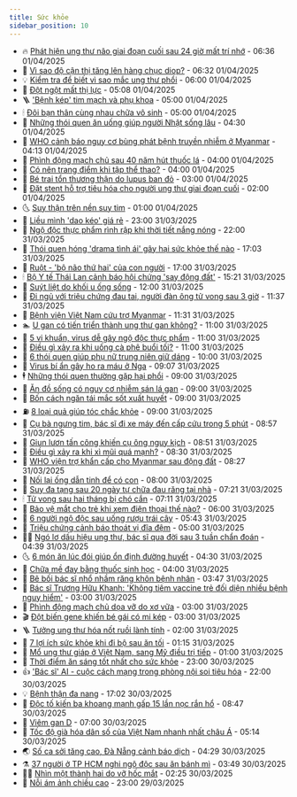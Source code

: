 ```yaml
---
title: Sức khỏe
sidebar_position: 10
---
```


<!-- vnexpress-suc-khoe:START -->
- 🔥 [Phát hiện ung thư não giai đoạn cuối sau 24 giờ mất trí nhớ](https://vnexpress.net/phat-hien-ung-thu-nao-giai-doan-cuoi-sau-24-gio-mat-tri-nho-4868516.html) - 06:36 01/04/2025
- 🥰 [Vì sao độ cận thị tăng lên hàng chục diop?](https://vnexpress.net/vi-sao-do-can-thi-tang-len-hang-chuc-diop-4868521.html) - 06:32 01/04/2025
- 💡 [Kiểm tra để biết vì sao mắc ung thư phổi](https://vnexpress.net/kiem-tra-de-biet-vi-sao-mac-ung-thu-phoi-4868488.html) - 06:00 01/04/2025
- 🤗 [Đột ngột mất thị lực](https://vnexpress.net/dot-ngot-mat-thi-luc-4868339.html) - 05:08 01/04/2025
- 🪜 [&#39;Bệnh kép&#39; tim mạch và phụ khoa](https://vnexpress.net/benh-kep-tim-mach-va-phu-khoa-4868415.html) - 05:00 01/04/2025
- 🕯 [Đôi bạn thân cùng nhau chữa vô sinh](https://vnexpress.net/doi-ban-than-cung-nhau-chua-vo-sinh-4868397.html) - 05:00 01/04/2025
- 🤭 [Những thói quen ăn uống giúp người Nhật sống lâu](https://vnexpress.net/nhung-thoi-quen-an-uong-giup-nguoi-nhat-song-lau-4868420.html) - 04:30 01/04/2025
- 👀 [WHO cảnh báo nguy cơ bùng phát bệnh truyền nhiễm ở Myanmar](https://vnexpress.net/who-canh-bao-nguy-co-bung-phat-benh-truyen-nhiem-o-myanmar-4868490.html) - 04:13 01/04/2025
- 🌋 [Phình động mạch chủ sau 40 năm hút thuốc lá](https://vnexpress.net/phinh-dong-mach-chu-sau-40-nam-hut-thuoc-la-4868429.html) - 04:00 01/04/2025
- 🫶 [Có nên trang điểm khi tập thể thao?](https://vnexpress.net/co-nen-trang-diem-khi-tap-the-thao-4868391.html) - 04:00 01/04/2025
- 🦆 [Bé trai tổn thương thận do lupus ban đỏ](https://vnexpress.net/be-trai-ton-thuong-than-do-lupus-ban-do-4868381.html) - 03:00 01/04/2025
- 🚀 [Đặt stent hỗ trợ tiêu hóa cho người ung thư giai đoạn cuối](https://vnexpress.net/dat-stent-ho-tro-tieu-hoa-cho-nguoi-ung-thu-giai-doan-cuoi-4868343.html) - 02:00 01/04/2025
- 🌜 [Suy thận trên nền suy tim](https://vnexpress.net/suy-than-tren-nen-suy-tim-4868017.html) - 01:00 01/04/2025
- 🧰 [Liều mình &#39;dao kéo&#39; giá rẻ](https://vnexpress.net/lieu-minh-dao-keo-gia-re-4865013.html) - 23:00 31/03/2025
- 💫 [Ngộ độc thực phẩm rình rập khi thời tiết nắng nóng](https://vnexpress.net/ngo-doc-thuc-pham-rinh-rap-khi-thoi-tiet-nang-nong-4868104.html) - 22:00 31/03/2025
- 🌝 [Thói quen hóng &#39;drama tình ái&#39; gây hại sức khỏe thế nào](https://vnexpress.net/thoi-quen-hong-drama-tinh-ai-gay-hai-suc-khoe-the-nao-4868023.html) - 17:03 31/03/2025
- 🗽 [Ruột - &#39;bộ não thứ hai&#39; của con người](https://vnexpress.net/ruot-bo-nao-thu-hai-cua-con-nguoi-4867558.html) - 17:00 31/03/2025
- 🕯 [Bộ Y tế Thái Lan cảnh báo hội chứng &#39;say động đất&#39;](https://vnexpress.net/bo-y-te-thai-lan-canh-bao-hoi-chung-say-dong-dat-4868272.html) - 15:21 31/03/2025
- 🦅 [Suýt liệt do khối u ống sống](https://vnexpress.net/suyt-liet-do-khoi-u-ong-song-4868127.html) - 12:00 31/03/2025
- 🦆 [Đi ngủ với triệu chứng đau tai, người đàn ông tử vong sau 3 giờ](https://vnexpress.net/di-ngu-voi-trieu-chung-dau-tai-nguoi-dan-ong-tu-vong-sau-3-gio-4868148.html) - 11:37 31/03/2025
- 🎊 [Bệnh viện Việt Nam cứu trợ Myanmar](https://vnexpress.net/benh-vien-viet-nam-cuu-tro-myanmar-4868149.html) - 11:31 31/03/2025
- 🏊 [U gan có tiến triển thành ung thư gan không?](https://vnexpress.net/u-gan-co-tien-trien-thanh-ung-thu-gan-khong-4868185.html) - 11:00 31/03/2025
- 📝 [5 vi khuẩn, virus dễ gây ngộ độc thực phẩm](https://vnexpress.net/5-vi-khuan-virus-de-gay-ngo-doc-thuc-pham-4868059.html) - 11:00 31/03/2025
- 💯 [Điều gì xảy ra khi uống cà phê buổi tối?](https://vnexpress.net/dieu-gi-xay-ra-khi-uong-ca-phe-buoi-toi-4868025.html) - 11:00 31/03/2025
- 🌊 [6 thói quen giúp phụ nữ trung niên giữ dáng](https://vnexpress.net/6-thoi-quen-giup-phu-nu-trung-nien-giu-dang-4868066.html) - 10:00 31/03/2025
- 🚀 [Virus bí ẩn gây ho ra máu ở Nga](https://vnexpress.net/virus-bi-an-gay-ho-ra-mau-o-nga-4868132.html) - 09:07 31/03/2025
- 🕴 [Những thói quen thường gặp hại phổi](https://vnexpress.net/nhung-thoi-quen-thuong-gap-hai-phoi-4868073.html) - 09:00 31/03/2025
- 🗽 [Ăn đồ sống có nguy cơ nhiễm sán lá gan](https://vnexpress.net/an-do-song-co-nguy-co-nhiem-san-la-gan-4868061.html) - 09:00 31/03/2025
- 🎡 [Bốn cách ngăn tái mắc sốt xuất huyết](https://vnexpress.net/bon-cach-ngan-tai-mac-sot-xuat-huyet-4868041.html) - 09:00 31/03/2025
- ⛽️ [8 loại quả giúp tóc chắc khỏe](https://vnexpress.net/8-loai-qua-giup-toc-chac-khoe-4867975.html) - 09:00 31/03/2025
- 🦆 [Cụ bà ngưng tim, bác sĩ đi xe máy đến cấp cứu trong 5 phút](https://vnexpress.net/cu-ba-ngung-tim-bac-si-di-xe-may-den-cap-cuu-trong-5-phut-4868088.html) - 08:57 31/03/2025
- 🤩 [Giun lươn tấn công khiến cụ ông nguy kịch](https://vnexpress.net/giun-luon-tan-cong-khien-cu-ong-nguy-kich-4868079.html) - 08:51 31/03/2025
- 🦒 [Điều gì xảy ra khi xì mũi quá mạnh?](https://vnexpress.net/dieu-gi-xay-ra-khi-xi-mui-qua-manh-4867946.html) - 08:30 31/03/2025
- 💫 [WHO viện trợ khẩn cấp cho Myanmar sau động đất](https://vnexpress.net/who-vien-tro-khan-cap-cho-myanmar-sau-dong-dat-4868103.html) - 08:27 31/03/2025
- 🐘 [Nối lại ống dẫn tinh để có con](https://vnexpress.net/noi-lai-ong-dan-tinh-de-co-con-4868005.html) - 08:00 31/03/2025
- 🚀 [Suy đa tạng sau 20 ngày tự chữa đau răng tại nhà](https://vnexpress.net/suy-da-tang-sau-20-ngay-tu-chua-dau-rang-tai-nha-4868016.html) - 07:21 31/03/2025
- 🕯 [Tử vong sau hai tháng bị chó cắn](https://vnexpress.net/tu-vong-sau-hai-thang-bi-cho-can-4868034.html) - 07:11 31/03/2025
- 🦏 [Bảo vệ mắt cho trẻ khi xem điện thoại thế nào?](https://vnexpress.net/bao-ve-mat-cho-tre-khi-xem-dien-thoai-the-nao-4867988.html) - 06:00 31/03/2025
- 🦄 [6 người ngộ độc sau uống rượu trái cây](https://vnexpress.net/6-nguoi-ngo-doc-sau-uong-ruou-trai-cay-4868007.html) - 05:43 31/03/2025
- 🦒 [Triệu chứng cảnh báo thoát vị đĩa đệm](https://vnexpress.net/trieu-chung-canh-bao-thoat-vi-dia-dem-4867992.html) - 05:00 31/03/2025
- 👨‍🏫 [Ngó lơ dấu hiệu ung thư, bác sĩ qua đời sau 3 tuần chẩn đoán](https://vnexpress.net/ngo-lo-dau-hieu-ung-thu-bac-si-qua-doi-sau-3-tuan-chan-doan-4867955.html) - 04:39 31/03/2025
- 🌜 [6 món ăn lúc đói giúp ổn định đường huyết](https://vnexpress.net/6-mon-an-luc-doi-giup-on-dinh-duong-huyet-4867924.html) - 04:30 31/03/2025
- 🚀 [Chữa mề đay bằng thuốc sinh học](https://vnexpress.net/chua-me-day-bang-thuoc-sinh-hoc-4867942.html) - 04:00 31/03/2025
- 💃 [Bê bối bác sĩ nhổ nhầm răng khôn bệnh nhân](https://vnexpress.net/be-boi-bac-si-nho-nham-rang-khon-benh-nhan-4867928.html) - 03:47 31/03/2025
- 💯 [Bác sĩ Trương Hữu Khanh: &#39;Không tiêm vaccine trẻ đối diện nhiều bệnh nguy hiểm&#39;](https://vnexpress.net/bac-si-truong-huu-khanh-khong-tiem-vaccine-tre-doi-dien-nhieu-benh-nguy-hiem-4867895.html) - 03:00 31/03/2025
- 🤔 [Phình động mạch chủ dọa vỡ do xơ vữa](https://vnexpress.net/phinh-dong-mach-chu-doa-vo-do-xo-vua-4867844.html) - 03:00 31/03/2025
- 🎬 [Đột biến gene khiến bé gái có mi kép](https://vnexpress.net/dot-bien-gene-khien-be-gai-co-mi-kep-4867831.html) - 03:00 31/03/2025
- 🪜 [Tưởng ung thư hóa nốt ruồi lành tính](https://vnexpress.net/tuong-ung-thu-hoa-not-ruoi-lanh-tinh-4867849.html) - 02:00 31/03/2025
- 🦣 [7 lợi ích sức khỏe khi đi bộ sau ăn tối](https://vnexpress.net/7-loi-ich-suc-khoe-khi-di-bo-sau-an-toi-4864899.html) - 01:15 31/03/2025
- 🧐 [Mổ ung thư giáp ở Việt Nam, sang Mỹ điều trị tiếp](https://vnexpress.net/mo-ung-thu-giap-o-viet-nam-sang-my-dieu-tri-tiep-4867480.html) - 01:00 31/03/2025
- 🤡 [Thời điểm ăn sáng tốt nhất cho sức khỏe](https://vnexpress.net/thoi-diem-an-sang-tot-nhat-cho-suc-khoe-4866932.html) - 23:00 30/03/2025
- 👍 [&#39;Bác sĩ&#39; AI - cuộc cách mạng trong phòng nội soi tiêu hóa](https://vnexpress.net/bac-si-ai-cuoc-cach-mang-trong-phong-noi-soi-tieu-hoa-4866955.html) - 22:00 30/03/2025
- 💡 [Bệnh thận đa nang](https://vnexpress.net/benh-than-da-nang-4865246.html) - 17:02 30/03/2025
- 💯 [Độc tố kiến ba khoang mạnh gấp 15 lần nọc rắn hổ](https://vnexpress.net/doc-to-kien-ba-khoang-manh-gap-15-lan-noc-ran-ho-4866376.html) - 08:47 30/03/2025
- 🧠 [Viêm gan D](https://vnexpress.net/viem-gan-d-4862426.html) - 07:00 30/03/2025
- 🎡 [Tốc độ già hóa dân số của Việt Nam nhanh nhất châu Á](https://vnexpress.net/toc-do-gia-hoa-dan-so-cua-viet-nam-nhanh-nhat-chau-a-4867680.html) - 05:14 30/03/2025
- 🌏 [Số ca sởi tăng cao, Đà Nẵng cảnh báo dịch](https://vnexpress.net/so-ca-soi-tang-cao-da-nang-canh-bao-dich-4867663.html) - 04:29 30/03/2025
- ⚗️ [37 người ở TP HCM nghi ngộ độc sau ăn bánh mì](https://vnexpress.net/37-nguoi-o-tp-hcm-nghi-ngo-doc-sau-an-banh-mi-4867665.html) - 03:49 30/03/2025
- 👨‍🏫 [Nhìn một thành hai do vỡ hốc mắt](https://vnexpress.net/nhin-mot-thanh-hai-do-vo-hoc-mat-4867472.html) - 02:25 30/03/2025
- 🤖 [Nỗi ám ảnh chiều cao](https://vnexpress.net/noi-am-anh-chieu-cao-4845180.html) - 23:00 29/03/2025<!-- vnexpress-suc-khoe:END -->
